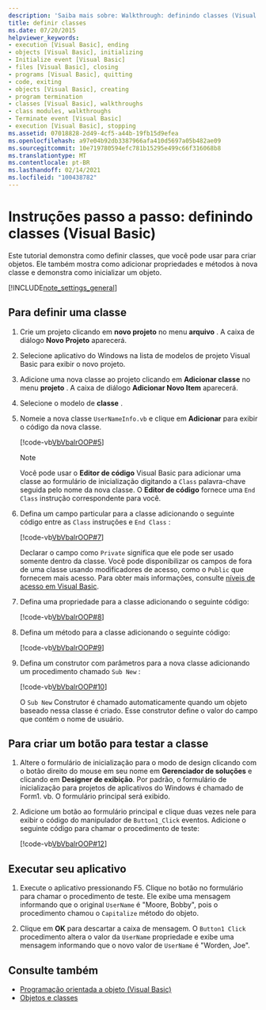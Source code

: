 ```yaml
---
description: 'Saiba mais sobre: Walkthrough: definindo classes (Visual Basic)'
title: definir classes
ms.date: 07/20/2015
helpviewer_keywords:
- execution [Visual Basic], ending
- objects [Visual Basic], initializing
- Initialize event [Visual Basic]
- files [Visual Basic], closing
- programs [Visual Basic], quitting
- code, exiting
- objects [Visual Basic], creating
- program termination
- classes [Visual Basic], walkthroughs
- class modules, walkthroughs
- Terminate event [Visual Basic]
- execution [Visual Basic], stopping
ms.assetid: 07018828-2d49-4cf5-a44b-19fb15d9efea
ms.openlocfilehash: a97e04b92db3387966afa410d5697a05b482ae09
ms.sourcegitcommit: 10e719780594efc781b15295e499c66f316068b8
ms.translationtype: MT
ms.contentlocale: pt-BR
ms.lasthandoff: 02/14/2021
ms.locfileid: "100438782"
---
```

# <a name="walkthrough-defining-classes-visual-basic"></a>Instruções passo a passo: definindo classes (Visual Basic)

Este tutorial demonstra como definir classes, que você pode usar para criar objetos. Ele também mostra como adicionar propriedades e métodos à nova classe e demonstra como inicializar um objeto.  
  
[!INCLUDE[note_settings_general](~/includes/note-settings-general-md.md)]  
  
## <a name="to-define-a-class"></a>Para definir uma classe
  
1. Crie um projeto clicando em **novo projeto** no menu **arquivo** . A caixa de diálogo **Novo Projeto** aparecerá.  
  
2. Selecione aplicativo do Windows na lista de modelos de projeto Visual Basic para exibir o novo projeto.  
  
3. Adicione uma nova classe ao projeto clicando em **Adicionar classe** no menu **projeto** . A caixa de diálogo **Adicionar Novo Item** aparecerá.  
  
4. Selecione o modelo de **classe** .  
  
5. Nomeie a nova classe `UserNameInfo.vb` e clique em **Adicionar** para exibir o código da nova classe.  
  
     [!code-vb[VbVbalrOOP#5](~/samples/snippets/visualbasic/VS_Snippets_VBCSharp/VbVbalrOOP/VB/OOP.vb#5)]
  
    > [!NOTE]
    > Você pode usar o **Editor de código** Visual Basic para adicionar uma classe ao formulário de inicialização digitando a `Class` palavra-chave seguida pelo nome da nova classe. O **Editor de código** fornece uma `End Class` instrução correspondente para você.  
  
6. Defina um campo particular para a classe adicionando o seguinte código entre as `Class` instruções e `End Class` :  
  
     [!code-vb[VbVbalrOOP#7](~/samples/snippets/visualbasic/VS_Snippets_VBCSharp/VbVbalrOOP/VB/OOP.vb#7)]
  
     Declarar o campo como `Private` significa que ele pode ser usado somente dentro da classe. Você pode disponibilizar os campos de fora de uma classe usando modificadores de acesso, como o `Public` que fornecem mais acesso. Para obter mais informações, consulte [níveis de acesso em Visual Basic](../declared-elements/access-levels.md).  
  
7. Defina uma propriedade para a classe adicionando o seguinte código:  
  
     [!code-vb[VbVbalrOOP#8](~/samples/snippets/visualbasic/VS_Snippets_VBCSharp/VbVbalrOOP/VB/OOP.vb#8)]
  
8. Defina um método para a classe adicionando o seguinte código:  
  
     [!code-vb[VbVbalrOOP#9](~/samples/snippets/visualbasic/VS_Snippets_VBCSharp/VbVbalrOOP/VB/OOP.vb#9)]
  
9. Defina um construtor com parâmetros para a nova classe adicionando um procedimento chamado `Sub New` :  
  
     [!code-vb[VbVbalrOOP#10](~/samples/snippets/visualbasic/VS_Snippets_VBCSharp/VbVbalrOOP/VB/OOP.vb#10)]
  
     O `Sub New` Construtor é chamado automaticamente quando um objeto baseado nessa classe é criado. Esse construtor define o valor do campo que contém o nome de usuário.  
  
## <a name="to-create-a-button-to-test-the-class"></a>Para criar um botão para testar a classe
  
1. Altere o formulário de inicialização para o modo de design clicando com o botão direito do mouse em seu nome em **Gerenciador de soluções** e clicando em **Designer de exibição**. Por padrão, o formulário de inicialização para projetos de aplicativos do Windows é chamado de Form1. vb. O formulário principal será exibido.  
  
2. Adicione um botão ao formulário principal e clique duas vezes nele para exibir o código do manipulador de `Button1_Click` eventos. Adicione o seguinte código para chamar o procedimento de teste:  
  
     [!code-vb[VbVbalrOOP#12](~/samples/snippets/visualbasic/VS_Snippets_VBCSharp/VbVbalrOOP/VB/OOP.vb#12)]
  
## <a name="to-run-your-application"></a>Executar seu aplicativo
  
1. Execute o aplicativo pressionando F5. Clique no botão no formulário para chamar o procedimento de teste. Ele exibe uma mensagem informando que o original `UserName` é "Moore, Bobby", pois o procedimento chamou o `Capitalize` método do objeto.  
  
2. Clique em **OK** para descartar a caixa de mensagem. O `Button1 Click` procedimento altera o valor da `UserName` propriedade e exibe uma mensagem informando que o novo valor de `UserName` é "Worden, Joe".  
  
## <a name="see-also"></a>Consulte também

- [Programação orientada a objeto (Visual Basic)](../../concepts/object-oriented-programming.md)
- [Objetos e classes](index.md)
